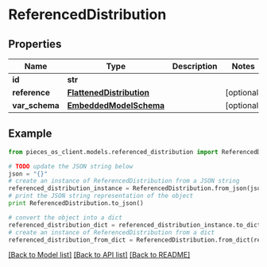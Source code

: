 # ReferencedDistribution



## Properties
Name | Type | Description | Notes
------------ | ------------- | ------------- | -------------
**id** | **str** |  | 
**reference** | [**FlattenedDistribution**](FlattenedDistribution.md) |  | [optional] 
**var_schema** | [**EmbeddedModelSchema**](EmbeddedModelSchema.md) |  | [optional] 

## Example

```python
from pieces_os_client.models.referenced_distribution import ReferencedDistribution

# TODO update the JSON string below
json = "{}"
# create an instance of ReferencedDistribution from a JSON string
referenced_distribution_instance = ReferencedDistribution.from_json(json)
# print the JSON string representation of the object
print ReferencedDistribution.to_json()

# convert the object into a dict
referenced_distribution_dict = referenced_distribution_instance.to_dict()
# create an instance of ReferencedDistribution from a dict
referenced_distribution_from_dict = ReferencedDistribution.from_dict(referenced_distribution_dict)
```
[[Back to Model list]](../README.md#documentation-for-models) [[Back to API list]](../README.md#documentation-for-api-endpoints) [[Back to README]](../README.md)



